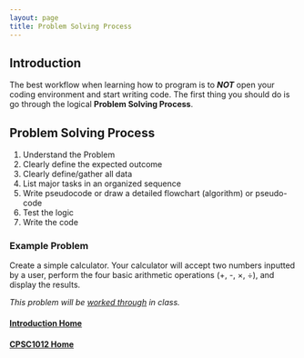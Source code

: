 ```yaml
---
layout: page
title: Problem Solving Process
---
```


## Introduction
The best workflow when learning how to program is to ***NOT*** open your coding environment and start writing code. The first thing you should do is go through the logical **Problem Solving Process**.

## Problem Solving Process
1. Understand the Problem
2. Clearly define the expected outcome
3. Clearly define/gather all data
4. List major tasks in an organized sequence
5. Write pseudocode or draw a detailed flowchart (algorithm) or pseudo-code
6. Test the logic
7. Write the code

### Example Problem
Create a simple calculator. Your calculator will accept two numbers inputted by a user, perform the four basic arithmetic operations (+, -, ×, ÷), and display the results.

_This problem will be [worked through](../02-sequence/arithmetic.md) in class._

#### [Introduction Home](index.md)
#### [CPSC1012 Home](../)